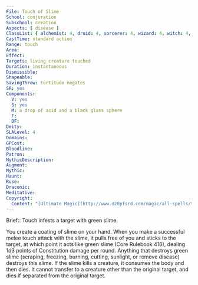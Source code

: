 ```yaml
---
File: Touch of Slime
School: conjuration
Subschool: creation
Aspects: [ disease ]
ClassList: { alchemist: 4, druid: 4, sorcerer: 4, wizard: 4, witch: 4, bloodrager: 4, psychic: 4 }
CastTime: standard action
Range: touch
Area: 
Effect: 
Targets: living creature touched
Duration: instantaneous
Dismissible: 
Shapeable: 
SavingThrow: Fortitude negates
SR: yes
Components:
  V: yes
  S: yes
  M: a drop of acid and a black glass sphere
  F: 
  DF: 
Deity: 
SLALevel: 4
Domains: 
GPCost: 
Bloodline: 
Patron: 
MythicDescription: 
Augment: 
Mythic: 
Haunt: 
Ruse: 
Draconic: 
Meditative: 
Copyright:
  Content: "[Ultimate Magic](http://www.d20pfsrd.com/magic/all-spells/t/touch-of-slime)"
---
```

Brief:: Touch infests a target with green slime.

You create a coating of slime on your hand. When you make a successful melee touch attack with the slime, it pulls free of you and sticks to the target, at which point it acts like green slime (Core Rulebook 416), dealing 1d3 points of Constitution damage per round. Anything that destroys green slime (scraping, freezing, burning, cutting, sunlight, or remove disease) destroys this slime. If the slime kills a creature, it consumes the body and then dies. It cannot transfer to a creature other than the original target, and dies if separated from the original target.
